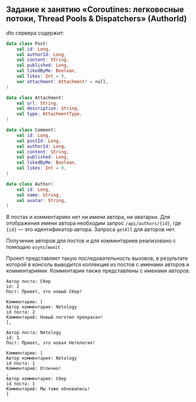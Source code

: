 ## Задание к занятию «Coroutines: легковесные потоки, Thread Pools & Dispatchers» (AuthorId)

dto сервера содержит:

```kotlin
data class Post(
    val id: Long,
    val authorId: Long,
    val content: String,
    val published: Long,
    val likedByMe: Boolean,
    val likes: Int = 0,
    var attachment: Attachment? = null,
)

data class Attachment(
    val url: String,
    val description: String,
    val type: AttachmentType,
)

data class Comment(
    val id: Long,
    val postId: Long,
    val authorId: Long,
    val content: String,
    val published: Long,
    val likedByMe: Boolean,
    val likes: Int = 0,
)

data class Author(
    val id: Long,
    val name: String,
    val avatar: String,
)
```

В постах и комментариях нет ни имени автора, ни аватарки. Для отображения имени автора необходим запрос `/api/authors/{id}`, где `{id}` — это идентификатор автора. Запроса `getAll` для авторов нет.

Получение авторов для постов и для комментариев реализовано с помощью `async`/`await` .

Проект представляет такую последовательность вызовов, в результате которой в консоль выводится коллекция из постов с именами авторов и комментариями. Комментарии также представлены с именами авторов.

```
Автор поста: Сбер
id: 2
Пост: Привет, это новый Сбер!

Комментарии: [
Автор комментария: Netology
id поста: 2
Комментарий: Новый логотип прекрасен!
], 

Автор поста: Netology
id: 1
Пост: Привет, это новая Нетология!

Комментарии: [
Автор комментария: Netology
id поста: 1
Комментарий: Отлично!
, 
Автор комментария: Сбер
id поста: 1
Комментарий: Мы тоже обновились!
]
```